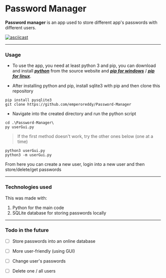 # Password Manager

**Password manager** is an app used to store different app's passwords with different users.

[![asciicast](https://asciinema.org/a/aZjCOwUUdgHxYNIza0TWcR234.svg)](https://asciinema.org/a/aZjCOwUUdgHxYNIza0TWcR234)

------------


### Usage

* To use the app, you need at least python 3 and pip, you can download and install [_**python**_](https://www.python.org/downloads/ "*python*") from the source website  and [_**pip for windows**_](https://www.geeksforgeeks.org/how-to-install-pip-on-windows/ "*pip for windows*") / [_**pip for linux**_](https://linuxconfig.org/install-pip-on-linux "*pip for linux*").

* After installing python and pip, install sqlite3 with pip and then clone this repository
```
pip install pysqlite3 
git clone https://github.com/emperoreddy/Password-Manager
```
* Navigate into the created directory and run the python script
```
cd .\Password-Manager\
py userGui.py
```
> If the first method doesn't work, try the other ones below (one at a time)
```
python3 userGui.py
python3 -m userGui.py
```

From here you can create a new user, login into a new user and then store/delete/get passwords

------------


### Technologies used
This was made with:
1. Python for the main code
2. SQLite database for storing passwords locally

------------


### Todo in the future
- [ ] Store passwords into an online database
- [ ] More user-friendly (using GUI)
- [ ] Change user's passwords
- [ ] Delete one / all users



